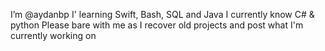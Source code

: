 I’m @aydanbp
I' learning Swift, Bash, SQL and Java
I currently know C# & python
Please bare with me as I recover old projects and post what I'm currently working on